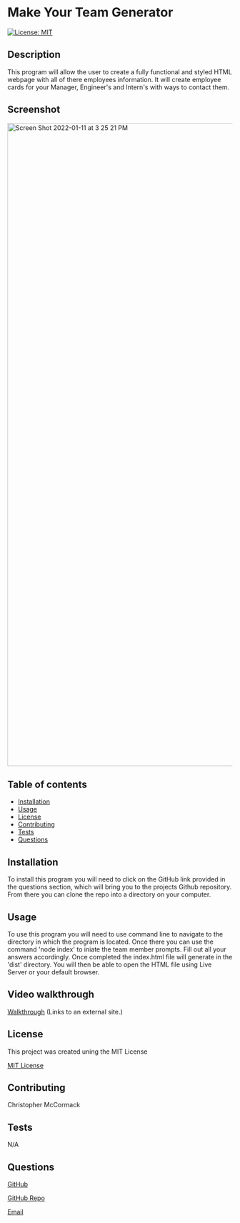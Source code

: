 # Make Your Team Generator
[![License: MIT](https://img.shields.io/badge/License-MIT-yellow.svg)](https://opensource.org/licenses/MIT)

  ## Description
  This program will allow the user to create a fully functional and styled HTML webpage with all of there employees information. It will create employee cards for your Manager, Engineer's and Intern's with ways to contact them.
  
  ## Screenshot
  <img width="1440" alt="Screen Shot 2022-01-11 at 3 25 21 PM" src="https://user-images.githubusercontent.com/86354138/149016071-d48ead45-6a4d-49fc-a623-22309e5dc6dd.png">

  ## Table of contents

  * [Installation](#installation)
  * [Usage](#usage)
  * [License](#license)
  * [Contributing](#contributing)
  * [Tests](#tests)
  * [Questions](#questions)

  ## Installation
  To install this program you will need to click on the GitHub link provided in the questions section, which will bring you to the projects Github repository. From there you can clone the repo into a directory on your computer.

  ## Usage
  To use this program you will need to use command line to navigate to the directory in which the program is located. Once there you can use the command 'node index' to iniate the team member prompts. Fill out all your answers accordingly. Once completed the index.html file will generate in the 'dist' directory. You will then be able to open the HTML file using Live Server or your default browser.
  
  ## Video walkthrough
  [Walkthrough](https://watch.screencastify.com/v/Ykjn3VH5ZOvD8Jyz6i0h) (Links to an external site.)
  
  ## License
  This project was created uning the MIT License
 

  [MIT License](https://choosealicense.com/licenses/mit/)


  ## Contributing
  Christopher McCormack

  ## Tests
  N/A

  ## Questions

  [GitHub](https://github.com/CmcCormack92)
  
  [GitHub Repo](https://github.com/CmcCormack92/jot-it-down)

  [Email](mailto:chrismack135@gmail.com)
